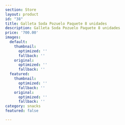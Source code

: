 ```yaml
---
section: Store
layout: product
id: "38"
title: Galleta Soda Pozuelo Paquete 8 unidades
description: Galleta Soda Pozuelo Paquete 8 unidades
price: '700.00'
images:
  default:
    thumbnail:
      optimized: ''
      fallback: ''
    original:
      optimized: ''
      fallback: ''
  featured:
    thumbnail:
      optimized: ''
      fallback: ''
    original:
      optimized: ''
      fallback: ''
category: snacks
featured: false

---
```

